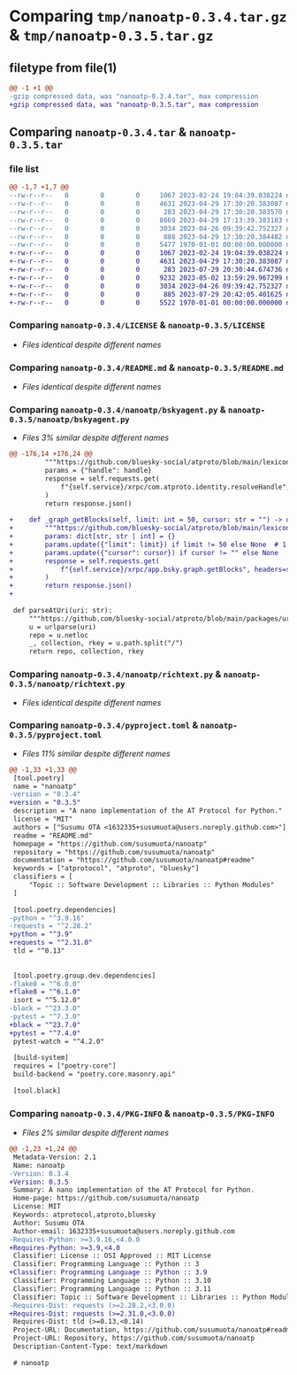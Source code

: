 # Comparing `tmp/nanoatp-0.3.4.tar.gz` & `tmp/nanoatp-0.3.5.tar.gz`

## filetype from file(1)

```diff
@@ -1 +1 @@
-gzip compressed data, was "nanoatp-0.3.4.tar", max compression
+gzip compressed data, was "nanoatp-0.3.5.tar", max compression
```

## Comparing `nanoatp-0.3.4.tar` & `nanoatp-0.3.5.tar`

### file list

```diff
@@ -1,7 +1,7 @@
--rw-r--r--   0        0        0     1067 2023-02-24 19:04:39.038224 nanoatp-0.3.4/LICENSE
--rw-r--r--   0        0        0     4631 2023-04-29 17:30:20.383087 nanoatp-0.3.4/README.md
--rw-r--r--   0        0        0      283 2023-04-29 17:30:20.383570 nanoatp-0.3.4/nanoatp/__init__.py
--rw-r--r--   0        0        0     8669 2023-04-29 17:13:39.383183 nanoatp-0.3.4/nanoatp/bskyagent.py
--rw-r--r--   0        0        0     3034 2023-04-26 09:39:42.752327 nanoatp-0.3.4/nanoatp/richtext.py
--rw-r--r--   0        0        0      888 2023-04-29 17:30:20.384482 nanoatp-0.3.4/pyproject.toml
--rw-r--r--   0        0        0     5477 1970-01-01 00:00:00.000000 nanoatp-0.3.4/PKG-INFO
+-rw-r--r--   0        0        0     1067 2023-02-24 19:04:39.038224 nanoatp-0.3.5/LICENSE
+-rw-r--r--   0        0        0     4631 2023-04-29 17:30:20.383087 nanoatp-0.3.5/README.md
+-rw-r--r--   0        0        0      283 2023-07-29 20:30:44.674736 nanoatp-0.3.5/nanoatp/__init__.py
+-rw-r--r--   0        0        0     9232 2023-05-02 13:59:29.967299 nanoatp-0.3.5/nanoatp/bskyagent.py
+-rw-r--r--   0        0        0     3034 2023-04-26 09:39:42.752327 nanoatp-0.3.5/nanoatp/richtext.py
+-rw-r--r--   0        0        0      885 2023-07-29 20:42:05.401625 nanoatp-0.3.5/pyproject.toml
+-rw-r--r--   0        0        0     5522 1970-01-01 00:00:00.000000 nanoatp-0.3.5/PKG-INFO
```

### Comparing `nanoatp-0.3.4/LICENSE` & `nanoatp-0.3.5/LICENSE`

 * *Files identical despite different names*

### Comparing `nanoatp-0.3.4/README.md` & `nanoatp-0.3.5/README.md`

 * *Files identical despite different names*

### Comparing `nanoatp-0.3.4/nanoatp/bskyagent.py` & `nanoatp-0.3.5/nanoatp/bskyagent.py`

 * *Files 3% similar despite different names*

```diff
@@ -176,14 +176,24 @@
         """https://github.com/bluesky-social/atproto/blob/main/lexicons/com/atproto/identity/resolveHandle.json"""
         params = {"handle": handle}
         response = self.requests.get(
             f"{self.service}/xrpc/com.atproto.identity.resolveHandle", headers=self.headers, params=params
         )
         return response.json()
 
+    def _graph_getBlocks(self, limit: int = 50, cursor: str = "") -> dict[str, Any]:
+        """https://github.com/bluesky-social/atproto/blob/main/lexicons/app/bsky/graph/getBlocks.json"""
+        params: dict[str, str | int] = {}
+        params.update({"limit": limit}) if limit != 50 else None  # 1 <= limit <= 100
+        params.update({"cursor": cursor}) if cursor != "" else None
+        response = self.requests.get(
+            f"{self.service}/xrpc/app.bsky.graph.getBlocks", headers=self.headers, params=params
+        )
+        return response.json()
+
 
 def parseAtUri(uri: str):
     """https://github.com/bluesky-social/atproto/blob/main/packages/uri/src/index.ts"""
     u = urlparse(uri)
     repo = u.netloc
     _, collection, rkey = u.path.split("/")
     return repo, collection, rkey
```

### Comparing `nanoatp-0.3.4/nanoatp/richtext.py` & `nanoatp-0.3.5/nanoatp/richtext.py`

 * *Files identical despite different names*

### Comparing `nanoatp-0.3.4/pyproject.toml` & `nanoatp-0.3.5/pyproject.toml`

 * *Files 11% similar despite different names*

```diff
@@ -1,33 +1,33 @@
 [tool.poetry]
 name = "nanoatp"
-version = "0.3.4"
+version = "0.3.5"
 description = "A nano implementation of the AT Protocol for Python."
 license = "MIT"
 authors = ["Susumu OTA <1632335+susumuota@users.noreply.github.com>"]
 readme = "README.md"
 homepage = "https://github.com/susumuota/nanoatp"
 repository = "https://github.com/susumuota/nanoatp"
 documentation = "https://github.com/susumuota/nanoatp#readme"
 keywords = ["atprotocol", "atproto", "bluesky"]
 classifiers = [
     "Topic :: Software Development :: Libraries :: Python Modules"
 ]
 
 [tool.poetry.dependencies]
-python = "^3.9.16"
-requests = "^2.28.2"
+python = "^3.9"
+requests = "^2.31.0"
 tld = "^0.13"
 
 
 [tool.poetry.group.dev.dependencies]
-flake8 = "^6.0.0"
+flake8 = "^6.1.0"
 isort = "^5.12.0"
-black = "^23.3.0"
-pytest = "^7.3.0"
+black = "^23.7.0"
+pytest = "^7.4.0"
 pytest-watch = "^4.2.0"
 
 [build-system]
 requires = ["poetry-core"]
 build-backend = "poetry.core.masonry.api"
 
 [tool.black]
```

### Comparing `nanoatp-0.3.4/PKG-INFO` & `nanoatp-0.3.5/PKG-INFO`

 * *Files 2% similar despite different names*

```diff
@@ -1,23 +1,24 @@
 Metadata-Version: 2.1
 Name: nanoatp
-Version: 0.3.4
+Version: 0.3.5
 Summary: A nano implementation of the AT Protocol for Python.
 Home-page: https://github.com/susumuota/nanoatp
 License: MIT
 Keywords: atprotocol,atproto,bluesky
 Author: Susumu OTA
 Author-email: 1632335+susumuota@users.noreply.github.com
-Requires-Python: >=3.9.16,<4.0.0
+Requires-Python: >=3.9,<4.0
 Classifier: License :: OSI Approved :: MIT License
 Classifier: Programming Language :: Python :: 3
+Classifier: Programming Language :: Python :: 3.9
 Classifier: Programming Language :: Python :: 3.10
 Classifier: Programming Language :: Python :: 3.11
 Classifier: Topic :: Software Development :: Libraries :: Python Modules
-Requires-Dist: requests (>=2.28.2,<3.0.0)
+Requires-Dist: requests (>=2.31.0,<3.0.0)
 Requires-Dist: tld (>=0.13,<0.14)
 Project-URL: Documentation, https://github.com/susumuota/nanoatp#readme
 Project-URL: Repository, https://github.com/susumuota/nanoatp
 Description-Content-Type: text/markdown
 
 # nanoatp
```

